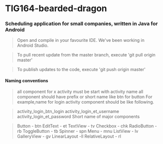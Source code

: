 # TIG164-bearded-dragon #

### Scheduling application for small companies, written in Java for Android ###

> Open and compile in your favourite IDE. We've been working in Android Studio.

> To pull recent update from the master branch, execute 'git pull origin master'

> To publish updates to the code, execute 'git push origin master'


#### Naming conventions ####
>all component for x activity must be start with activity name
all component should have prefix or short name like btn for button
For example,name for login activity component should be like following.

>activity_login_btn_login
activity_login_et_username
activity_login_et_password
Short name of major components

>Button - btn
EditText - et
TextView - tv
Checkbox - chk
RadioButton - rb
ToggleButton - tb
Spinner - spn
Menu - mnu
ListView - lv
GalleryView - gv
LinearLayout -ll
RelativeLayout - rl
